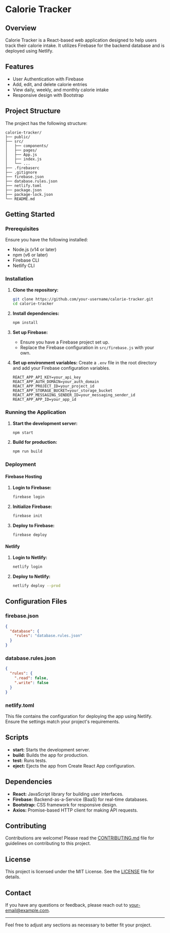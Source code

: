 # Calorie Tracker

## Overview

Calorie Tracker is a React-based web application designed to help users track their calorie intake. It utilizes Firebase for the backend database and is deployed using Netlify.

## Features

- User Authentication with Firebase
- Add, edit, and delete calorie entries
- View daily, weekly, and monthly calorie intake
- Responsive design with Bootstrap

## Project Structure

The project has the following structure:

```
calorie-tracker/
├── public/
├── src/
│   ├── components/
│   ├── pages/
│   ├── App.js
│   ├── index.js
│   └── ...
├── .firebaserc
├── .gitignore
├── firebase.json
├── database.rules.json
├── netlify.toml
├── package.json
├── package-lock.json
└── README.md
```

## Getting Started

### Prerequisites

Ensure you have the following installed:

- Node.js (v14 or later)
- npm (v6 or later)
- Firebase CLI
- Netlify CLI

### Installation

1. **Clone the repository:**

   ```sh
   git clone https://github.com/your-username/calorie-tracker.git
   cd calorie-tracker
   ```

2. **Install dependencies:**

   ```sh
   npm install
   ```

3. **Set up Firebase:**

   - Ensure you have a Firebase project set up.
   - Replace the Firebase configuration in `src/firebase.js` with your own.

4. **Set up environment variables:**
   Create a `.env` file in the root directory and add your Firebase configuration variables.

   ```env
   REACT_APP_API_KEY=your_api_key
   REACT_APP_AUTH_DOMAIN=your_auth_domain
   REACT_APP_PROJECT_ID=your_project_id
   REACT_APP_STORAGE_BUCKET=your_storage_bucket
   REACT_APP_MESSAGING_SENDER_ID=your_messaging_sender_id
   REACT_APP_APP_ID=your_app_id
   ```

### Running the Application

1. **Start the development server:**

   ```sh
   npm start
   ```

2. **Build for production:**
   ```sh
   npm run build
   ```

### Deployment

#### Firebase Hosting

1. **Login to Firebase:**

   ```sh
   firebase login
   ```

2. **Initialize Firebase:**

   ```sh
   firebase init
   ```

3. **Deploy to Firebase:**
   ```sh
   firebase deploy
   ```

#### Netlify

1. **Login to Netlify:**

   ```sh
   netlify login
   ```

2. **Deploy to Netlify:**
   ```sh
   netlify deploy --prod
   ```

## Configuration Files

### firebase.json

```json
{
  "database": {
    "rules": "database.rules.json"
  }
}
```

### database.rules.json

```json
{
  "rules": {
    ".read": false,
    ".write": false
  }
}
```

### netlify.toml

This file contains the configuration for deploying the app using Netlify. Ensure the settings match your project's requirements.

## Scripts

- **start:** Starts the development server.
- **build:** Builds the app for production.
- **test:** Runs tests.
- **eject:** Ejects the app from Create React App configuration.

## Dependencies

- **React:** JavaScript library for building user interfaces.
- **Firebase:** Backend-as-a-Service (BaaS) for real-time databases.
- **Bootstrap:** CSS framework for responsive design.
- **Axios:** Promise-based HTTP client for making API requests.

## Contributing

Contributions are welcome! Please read the [CONTRIBUTING.md](CONTRIBUTING.md) file for guidelines on contributing to this project.

## License

This project is licensed under the MIT License. See the [LICENSE](LICENSE) file for details.

## Contact

If you have any questions or feedback, please reach out to [your-email@example.com](mailto:your-email@example.com).

---

Feel free to adjust any sections as necessary to better fit your project.
